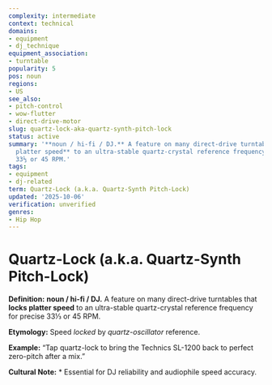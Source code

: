 ```yaml
---
complexity: intermediate
context: technical
domains:
- equipment
- dj_technique
equipment_association:
- turntable
popularity: 5
pos: noun
regions:
- US
see_also:
- pitch-control
- wow-flutter
- direct-drive-motor
slug: quartz-lock-aka-quartz-synth-pitch-lock
status: active
summary: '**noun / hi-fi / DJ.** A feature on many direct-drive turntables that **locks
  platter speed** to an ultra-stable quartz-crystal reference frequency for precise
  33⅓ or 45 RPM.'
tags:
- equipment
- dj-related
term: Quartz-Lock (a.k.a. Quartz-Synth Pitch-Lock)
updated: '2025-10-06'
verification: unverified
genres:
- Hip Hop
---
```


# Quartz-Lock (a.k.a. Quartz-Synth Pitch-Lock)

**Definition:** **noun / hi-fi / DJ.** A feature on many direct-drive turntables that **locks platter speed** to an ultra-stable quartz-crystal reference frequency for precise 33⅓ or 45 RPM.

**Etymology:** Speed *locked* by *quartz-oscillator* reference.

**Example:** “Tap quartz-lock to bring the Technics SL-1200 back to perfect zero-pitch after a mix.”

**Cultural Note:** * Essential for DJ reliability and audiophile speed accuracy.


